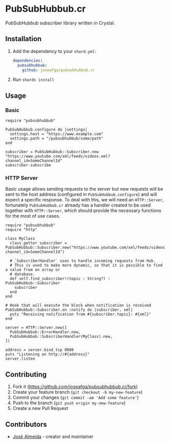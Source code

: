 # PubSubHubbub.cr

PubSubHubbub subscriber library written in Crystal.

## Installation

1. Add the dependency to your `shard.yml`:

   ```yaml
   dependencies:
     pubsubhubbub:
       github: joseafga/pubsubhubbub.cr
   ```

2. Run `shards install`

## Usage

### Basic

```crystal
require "pubsubhubbub"

PubSubHubbub.configure do |settings|
  settings.host = "https://www.example.com"
  settings.path = "/pubsubhubbub/some/path"
end

subscriber = PubSubHubbub::Subscriber.new "https://www.youtube.com/xml/feeds/videos.xml?channel_id=SomeChannelId"
subscriber.subscribe
```

### HTTP Server

Basic usage allows sending requests to the server but new requests will be sent to the host address (configured in `PubSubHubbub.configure`) and will expect a specific response. To deal with this, we will need an `HTTP::Server`, fortunately `PubSubHubbub.cr` already has a handler created to be used together with `HTTP::Server`, which should provide the necessary functions for the most of use cases.

```crystal
require "pubsubhubbub"
require "http"

class MyClass
  class_getter subscriber = PubSubHubbub::Subscriber.new("https://www.youtube.com/xml/feeds/videos.xml?channel_id=SomeChannelId")

  # `SubscriberHandler` uses to handle incoming requests from Hub.
  # This is used to make more dynamic, so that it is possible to find a value from an array or
  # database.
  def self.find_subscriber!(topic : String?) : PubSubHubbub::Subscriber
    subscriber
  end
end

# Hook that will execute the block when notification is received
PubSubHubbub::Subscriber.on :notify do |subscriber, xml|
  puts "Receiving notification from #{subscriber.topic}: #{xml}"
end

server = HTTP::Server.new([
  PubSubHubbub::ErrorHandler.new,
  PubSubHubbub::SubscriberHandler(MyClass).new,
])

address = server.bind_tcp 8080
puts "Listening on http://#{address}"
server.listen
```

## Contributing

1. Fork it (<https://github.com/joseafga/pubsubhubbub.cr/fork>)
2. Create your feature branch (`git checkout -b my-new-feature`)
3. Commit your changes (`git commit -am 'Add some feature'`)
4. Push to the branch (`git push origin my-new-feature`)
5. Create a new Pull Request

## Contributors

- [José Almeida](https://github.com/joseafga) - creator and maintainer
